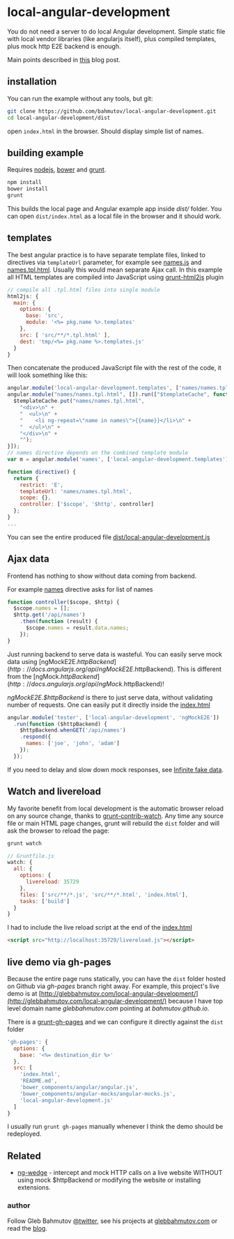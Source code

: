 # local-angular-development

You do not need a server to do local Angular development.
Simple static file with local vendor libraries (like angularjs itself),
plus compiled templates, plus mock http E2E backend is enough.

Main points described in [this](http://glebbahmutov.com/blog/local-angular-development/)
blog post.

## installation

You can run the example without any tools, but git:


```sh
git clone https://github.com/bahmutov/local-angular-development.git
cd local-angular-development/dist
```

open `index.html` in the browser. Should display simple list of names.

## building example

Requires [nodejs](http://nodejs.org/), [bower](http://bower.io/) and [grunt](http://gruntjs.com/).

```sh
npm install
bower install
grunt
```

This builds the local page and Angular example app inside *dist/* folder.
You can open `dist/index.html` as a local file in the browser and it should work.

## templates

The best angular practice is to have separate template files, linked to directives
via `templateUrl` parameter, for example see [names.js](src/names/names.js)
and [names.tpl.html](src/names/names.tpl.html).
Usually this would mean separate Ajax call. In this example all HTML templates are
compiled into JavaScript using [grunt-html2js](https://github.com/karlgoldstein/grunt-html2js)
plugin

```js
// compile all .tpl.html files into single module
html2js: {
  main: {
    options: {
      base: 'src',
      module: '<%= pkg.name %>.templates'
    },
    src: [ 'src/**/*.tpl.html' ],
    dest: 'tmp/<%= pkg.name %>.templates.js'
  }
}
```

Then concatenate the produced JavaScript file with the rest of the code, it will look
something like this:

```js
angular.module('local-angular-development.templates', ['names/names.tpl.html']);
angular.module("names/names.tpl.html", []).run(["$templateCache", function($templateCache) {
  $templateCache.put("names/names.tpl.html",
    "<div>\n" +
    "  <ul>\n" +
    "    <li ng-repeat=\"name in names\">{{name}}</li>\n" +
    "  </ul>\n" +
    "</div>\n" +
    "");
}]);
// names directive depends on the combined template module
var m = angular.module('names', ['local-angular-development.templates']);

function directive() {
  return {
    restrict: 'E',
    templateUrl: 'names/names.tpl.html',
    scope: {},
    controller: ['$scope', '$http', controller]
  };
}
...
```

You can see the entire produced file
[dist/local-angular-development.js](dist/local-angular-development.js)

## Ajax data

Frontend has nothing to show without data coming from backend.

For example [names](src/names/names.js) directive asks for list of names

```js
function controller($scope, $http) {
  $scope.names = [];
  $http.get('/api/names')
    .then(function (result) {
      $scope.names = result.data.names;
    });
}
```

Just running backend to serve data is wasteful. You can easily serve mock data
using [ngMockE2E.$httpBackend](http://docs.angularjs.org/api/ngMockE2E.$httpBackend).
This is different from the [ngMock.$httpBackend](http://docs.angularjs.org/api/ngMock.$httpBackend)!

*ngMockE2E.$httpBackend* is there to just serve data, without validating
number of requests. One can easily put it directly inside the
[index.html](https://github.com/bahmutov/local-angular-development/blob/master/index.html#L19)

```js
angular.module('tester', ['local-angular-development', 'ngMockE2E'])
  .run(function ($httpBackend) {
    $httpBackend.whenGET('/api/names')
    .respond({
      names: ['joe', 'john', 'adam']
    });
  });
```

If you need to delay and slow down mock responses, see 
[Infinite fake data](https://github.com/bahmutov/infinite-fake-data#slowing-down-mock-respones).

## Watch and livereload

My favorite benefit from local development is the automatic browser reload on
any source change, thanks to [grunt-contrib-watch](https://github.com/gruntjs/grunt-contrib-watch).
Any time any source file or main HTML page changes, grunt will rebuild the `dist` folder
and will ask the browser to reload the page:

```sh
grunt watch
```

```js
// Gruntfile.js
watch: {
  all: {
    options: {
      livereload: 35729
    },
    files: ['src/**/*.js', 'src/**/*.html', 'index.html'],
    tasks: ['build']
  }
}
```

I had to include the live reload script at the end of the
[index.html](https://github.com/bahmutov/local-angular-development/blob/master/index.html#L33)

```html
<script src="http://localhost:35729/livereload.js"></script>
```

## live demo via gh-pages

Because the entire page runs statically, you can have the `dist` folder hosted on Github
via *gh-pages* branch right away. For example, this project's live demo is at
[http://glebbahmutov.com/local-angular-development/](http://glebbahmutov.com/local-angular-development/)
because I have top level domain name *glebbahmutov.com* pointing at *bahmutov.github.io*.


There is a [grunt-gh-pages](https://github.com/tschaub/grunt-gh-pages)
and we can configure it directly against the `dist` folder

```js
'gh-pages': {
  options: {
    base: '<%= destination_dir %>'
  },
  src: [
    'index.html',
    'README.md',
    'bower_components/angular/angular.js',
    'bower_components/angular-mocks/angular-mocks.js',
    'local-angular-development.js'
  ]
}
```

I usually run `grunt gh-pages` manually whenever I think the demo should be
redeployed.

## Related

* [ng-wedge](https://github.com/bahmutov/ng-wedge) - intercept and mock HTTP calls on a live website WITHOUT
using mock $httpBackend or modifying the website or installing extensions.

### author

Follow Gleb Bahmutov [@twitter](https://twitter.com/bahmutov),
see his projects at [glebbahmutov.com](http://glebbahmutov.com/)
or read the [blog](http://glebbahmutov.com/blog/).
